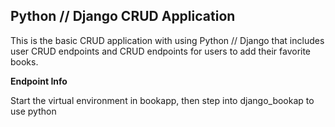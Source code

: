## Python // Django CRUD Application

This is the basic CRUD application with using Python // Django that includes user CRUD endpoints and CRUD endpoints for users to add their favorite books.

**Endpoint Info**

Start the virtual environment in bookapp, then step into django_bookap to use python